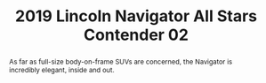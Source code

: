 ---
category: news
title: The Lincoln Navigator Black Label Is the Ultimate Big, Brash, Unabashedly American SUV
abstract: As far as full-size body-on-frame SUVs are concerned, the Navigator is incredibly elegant, inside and out.
publishedDateTime: 2019-03-07T16:01:01Z
sourceUrl: https://www.msn.com/en-us/autos/autos-luxury/the-lincoln-navigator-black-label-is-the-ultimate-big-brash-unabashedly-american-suv/ar-BBUuFyF?
type: article

provider:
  name: Automobile
  id: V_BB4aEWk_global
tags:
  - Autos

images: 
    - url: https://img-s-msn-com.akamaized.net/tenant/amp/entityid/BBUuHxl.img
width: 2048
height: 1152
quality: 89
title: 2019 Lincoln Navigator All Stars Contender 02
attribution: 
focalRegion:
  x1: 2048
  x2: 2048
  y1: 1152
  y2: 1152

---